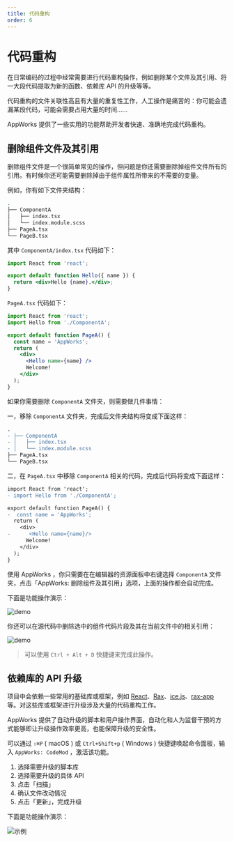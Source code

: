 ```yaml
---
title: 代码重构
order: 6
---
```


# 代码重构

在日常编码的过程中经常需要进行代码重构操作，例如删除某个文件及其引用、将一大段代码提取为新的函数、依赖库 API 的升级等等。

代码重构的文件关联性高且有大量的重复性工作，人工操作是痛苦的：你可能会遗漏某段代码，可能会需要占用大量的时间……

AppWorks 提供了一些实用的功能帮助开发者快速、准确地完成代码重构。

## 删除组件文件及其引用

删除组件文件是一个很简单常见的操作，但问题是你还需要删除掉组件文件所有的引用。有时候你还可能需要删除掉由于组件属性所带来的不需要的变量。

例如，你有如下文件夹结构：

```bash
.
├── ComponentA
│   ├── index.tsx
│   └── index.module.scss
├── PageA.tsx
└── PageB.tsx
```

其中 `ComponentA/index.tsx` 代码如下：

```jsx
import React from 'react';

export default function Hello({ name }) {
  return <div>Hello {name}.</div>;
}
```

`PageA.tsx` 代码如下：

```jsx
import React from 'react';
import Hello from './ComponentA';

export default function PageA() {
  const name = 'AppWorks';
  return (
    <div>
      <Hello name={name} />
      Welcome!
    </div>
  );
}
```

如果你需要删除 `ComponentA` 文件夹，则需要做几件事情：

一，移除 `ComponentA` 文件夹，完成后文件夹结构将变成下面这样：

```diff
.
- ├── ComponentA
- │   ├── index.tsx
- │   └── index.module.scss
├── PageA.tsx
└── PageB.tsx
```

二，在 `PageA.tsx` 中移除 `ComponentA` 相关的代码，完成后代码将变成下面这样：

```diff
import React from 'react';
- import Hello from './ComponentA';

export default function PageA() {
-  const name = 'AppWorks';
  return (
    <div>
-      <Hello name={name}/>
      Welcome!
    </div>
  );
}
```

使用 AppWorks ，你只需要在在编辑器的资源面板中右键选择 `ComponentA` 文件夹，点击「AppWorks: 删除组件及其引用」选项，上面的操作都会自动完成。

下面是功能操作演示：

![demo](https://img.alicdn.com/imgextra/i3/O1CN01y9OwfE2A20EgTpwgp_!!6000000008144-1-tps-2048-1536.gif)

你还可以在源代码中删除选中的组件代码片段及其在当前文件中的相关引用：

![demo](https://img.alicdn.com/imgextra/i2/O1CN01EaBkxu1mHzHWbjMss_!!6000000004930-1-tps-2048-1536.gif)

> 可以使用 `Ctrl + Alt + D` 快捷键来完成此操作。

## 依赖库的 API 升级

项目中会依赖一些常用的基础库或框架，例如 [React](http://github.com/facebook/react)、[Rax](http://github.com/alibaba/rax)、[ice.js](http://github.com/alibaba/ice)、[rax-app](https://github.com/raxjs/rax-app) 等。对这些库或框架进行升级涉及大量的代码重构工作。

AppWorks 提供了自动升级的脚本和用户操作界面，自动化和人为监督干预的方式能够即让升级操作效率更高，也能保障升级的安全性。

可以通过 `⇧⌘P` ( macOS ) 或 `Ctrl+Shift+p` ( Windows ) 快捷键唤起命令面板，输入 `AppWorks: CodeMod` ，激活该功能。

1. 选择需要升级的脚本库
2. 选择需要升级的具体 API
3. 点击「扫描」
4. 确认文件改动情况
5. 点击「更新」，完成升级

下面是功能操作演示：

![示例](https://img.alicdn.com/imgextra/i2/O1CN010cWCws22u21x1KNkv_!!6000000007179-1-tps-1446-906.gif)
